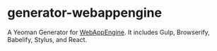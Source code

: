 # generator-webappengine
A Yeoman Generator for [WebAppEngine](https://github.com/cheton/webappengine). It includes Gulp, Browserify, Babelify, Stylus, and React.
